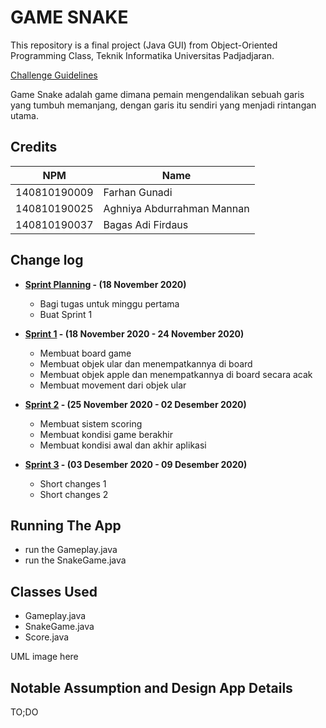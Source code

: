 # GAME SNAKE

This repository is a final project (Java GUI) from Object-Oriented Programming Class, Teknik Informatika Universitas Padjadjaran. 

[Challenge Guidelines](challenge-guideline.md)

Game Snake adalah game dimana pemain mengendalikan sebuah garis yang tumbuh memanjang, dengan garis itu sendiri yang menjadi rintangan utama.

## Credits
| NPM           | Name                        |
| ------------- | --------------------------- |
| 140810190009  | Farhan Gunadi               |
| 140810190025  | Aghniya Abdurrahman Mannan  |
| 140810190037  | Bagas Adi Firdaus           |

## Change log
- **[Sprint Planning](changelog/sprint-planning.md) - (18 November 2020)** 
   - Bagi tugas untuk minggu pertama
   - Buat Sprint 1

- **[Sprint 1](changelog/sprint-1.md) - (18 November 2020 - 24 November 2020)** 
   - Membuat board game
   - Membuat objek ular dan menempatkannya di board  
   - Membuat objek apple dan menempatkannya di board secara acak  
   - Membuat movement dari objek ular

- **[Sprint 2](changelog/sprint-2.md) - (25 November 2020 - 02 Desember 2020)** 
   - Membuat sistem scoring 
   - Membuat kondisi game berakhir
   - Membuat kondisi awal dan akhir aplikasi 
   
- **[Sprint 3](changelog/sprint-3.md) - (03 Desember 2020 - 09 Desember 2020)** 
   - Short changes 1
   - Short changes 2

## Running The App

-  run the Gameplay.java
-  run the SnakeGame.java

## Classes Used

-  Gameplay.java
-  SnakeGame.java
-  Score.java

UML image here

## Notable Assumption and Design App Details

TO;DO
